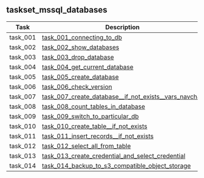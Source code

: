 ## taskset_mssql_databases

| Task     | Description                                                                                                                            |
|----------|----------------------------------------------------------------------------------------------------------------------------------------|
| task_001 | [task_001_connecting_to_db](taskset_mssql_databases/task_001_connecting_to_db)                                                         |
| task_002 | [task_002_show_databases](taskset_mssql_databases/task_002_show_databases)                                                             |
| task_003 | [task_003_drop_database](taskset_mssql_databases/task_003_drop_database)                                                               |
| task_004 | [task_004_get_current_database](taskset_mssql_databases/task_004_get_current_database)                                                 |
| task_005 | [task_005_create_database](taskset_mssql_databases/task_005_create_database)                                                           |
| task_006 | [task_006_check_version](taskset_mssql_databases/task_006_check_version)                                                               |
| task_007 | [task_007_create_database__if_not_exists__vars_navchar](taskset_mssql_databases/task_007_create_database__if_not_exists__vars_navchar) |
| task_008 | [task_008_count_tables_in_database](taskset_mssql_databases/task_008_count_tables_in_database)                                         |
| task_009 | [task_009_switch_to_particular_db](taskset_mssql_databases/task_009_switch_to_particular_db)                                           |
| task_010 | [task_010_create_table__if_not_exists](taskset_mssql_databases/task_010_create_table__if_not_exists)                                   |
| task_011 | [task_011_insert_records__if_not_exists](taskset_mssql_databases/task_011_insert_records__if_not_exists)                               |
| task_012 | [task_012_select_all_from_table](taskset_mssql_databases/task_012_select_all_from_table)                                               |
| task_013 | [task_013_create_credential_and_select_credential](taskset_mssql_databases/task_013_create_credential_and_select_credential)           |
| task_014 | [task_014_backup_to_s3_compatible_object_storage](taskset_mssql_databases/task_014_backup_to_s3_compatible_object_storage)             |

